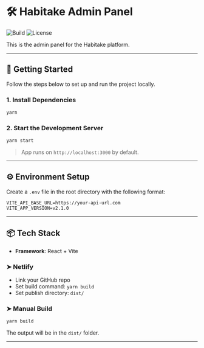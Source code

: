# 🛠️ Habitake Admin Panel

![Build](https://img.shields.io/badge/build-passing-brightgreen)
![License](https://img.shields.io/badge/license-MIT-blue)

This is the admin panel for the Habitake platform.

---

## 🚀 Getting Started

Follow the steps below to set up and run the project locally.

### 1. Install Dependencies

```bash
yarn
```

### 2. Start the Development Server

```bash
yarn start
```

> App runs on `http://localhost:3000` by default.

---

## ⚙️ Environment Setup

Create a `.env` file in the root directory with the following format:

```env
VITE_API_BASE_URL=https://your-api-url.com
VITE_APP_VERSION=v2.1.0
```

---

## 📦 Tech Stack

- **Framework**: React + Vite

### ➤ Netlify

- Link your GitHub repo
- Set build command: `yarn build`
- Set publish directory: `dist/`

### ➤ Manual Build

```bash
yarn build
```

The output will be in the `dist/` folder.

---
